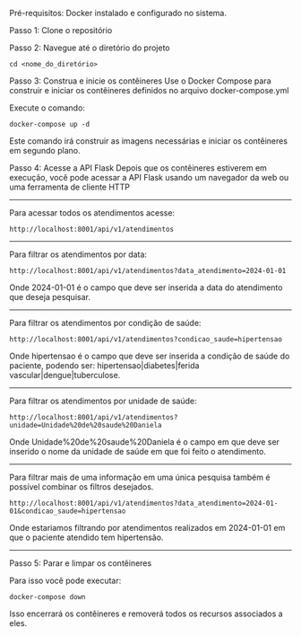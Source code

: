 Pré-requisitos:
Docker instalado e configurado no sistema.

Passo 1: Clone o repositório

Passo 2: Navegue até o diretório do projeto
```
cd <nome_do_diretório>
```

Passo 3: Construa e inicie os contêineres
Use o Docker Compose para construir e iniciar os contêineres definidos no arquivo docker-compose.yml

Execute o comando:
```
docker-compose up -d
```

Este comando irá construir as imagens necessárias e iniciar os contêineres em segundo plano.

Passo 4: Acesse a API Flask
Depois que os contêineres estiverem em execução, você pode acessar a API Flask usando um navegador da web ou uma ferramenta de cliente HTTP

---

Para acessar todos os atendimentos acesse:

```
http://localhost:8001/api/v1/atendimentos
```

---

Para filtrar os atendimentos por data:

```
http://localhost:8001/api/v1/atendimentos?data_atendimento=2024-01-01
```

Onde 2024-01-01 é o campo que deve ser inserida a data do atendimento que deseja pesquisar.

---

Para filtrar os atendimentos por condição de saúde:

```
http://localhost:8001/api/v1/atendimentos?condicao_saude=hipertensao
```

Onde hipertensao é o campo que deve ser inserida a condição de saúde do paciente, podendo ser: hipertensao|diabetes|ferida vascular|dengue|tuberculose.

---

Para filtrar os atendimentos por unidade de saúde:

```
http://localhost:8001/api/v1/atendimentos?unidade=Unidade%20de%20saude%20Daniela
```

Onde Unidade%20de%20saude%20Daniela é o campo em que deve ser inserido o nome da unidade de saúde em que foi feito o atendimento.

---

Para filtrar mais de uma informação em uma única pesquisa também é possível combinar os filtros desejados.

```
http://localhost:8001/api/v1/atendimentos?data_atendimento=2024-01-01&condicao_saude=hipertensao
```

Onde estariamos filtrando por atendimentos realizados em 2024-01-01 em que o paciente atendido tem hipertensão.

---

Passo 5: Parar e limpar os contêineres

Para isso você pode executar:
```
docker-compose down
```

Isso encerrará os contêineres e removerá todos os recursos associados a eles.

